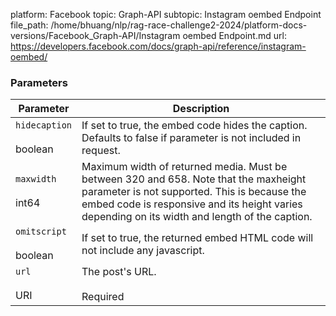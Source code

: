 platform: Facebook
topic: Graph-API
subtopic: Instagram oembed Endpoint
file_path: /home/bhuang/nlp/rag-race-challenge2-2024/platform-docs-versions/Facebook_Graph-API/Instagram oembed Endpoint.md
url: https://developers.facebook.com/docs/graph-api/reference/instagram-oembed/

### Parameters

| Parameter | Description |
| --- | --- |
| `hidecaption`<br><br>boolean | If set to true, the embed code hides the caption. Defaults to false if parameter is not included in request. |
| `maxwidth`<br><br>int64 | Maximum width of returned media. Must be between 320 and 658. Note that the maxheight parameter is not supported. This is because the embed code is responsive and its height varies depending on its width and length of the caption. |
| `omitscript`<br><br>boolean | If set to true, the returned embed HTML code will not include any javascript. |
| `url`<br><br>URI | The post's URL.<br><br>Required |